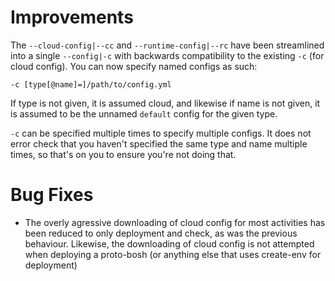 # Improvements

  The `--cloud-config|--cc` and `--runtime-config|--rc` have been streamlined
  into a single `--config|-c` with backwards compatibility to the existing
  `-c` (for cloud config).  You can now specify named configs as such:

  ```
  -c [type[@name]=]/path/to/config.yml
  ```

  If type is not given, it is assumed cloud, and likewise if name is not
  given, it is assumed to be the unnamed `default` config for the given
  type.

  `-c` can be specified multiple times to specify multiple configs.  It
  does not error check that you haven't specified the same type and name
  multiple times, so that's on you to ensure you're not doing that.

# Bug Fixes

* The overly agressive downloading of cloud config for most activities has
  been reduced to only deployment and check, as was the previous behaviour.
  Likewise, the downloading of cloud config is not attempted when deploying a
  proto-bosh (or anything else that uses create-env for deployment)
